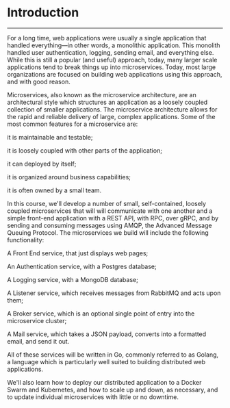 # Introduction
--------------
For a long time, web applications were usually a single application that handled everything—in other words, a monolithic application. This monolith handled user authentication, logging, sending email, and everything else. While this is still a popular (and useful) approach, today, many larger scale applications tend to break things up into microservices. Today, most large organizations are focused on building web applications using this approach, and with good reason.

Microservices, also known as the microservice architecture, are an architectural style which structures an application as a loosely coupled collection of smaller applications. The microservice architecture allows for the rapid and reliable delivery of large, complex applications. Some of the most common features for a microservice are:

it is maintainable and testable;

it is loosely coupled with other parts of the application;

it  can deployed by itself;

it is organized around business capabilities;

it is often owned by a small team.

In this course, we'll develop a number of small, self-contained, loosely coupled microservices that will will communicate with one another and a simple front-end application with a REST API, with RPC, over gRPC, and by sending and consuming messages using AMQP, the Advanced Message Queuing Protocol. The microservices we build will include the following functionality:

A Front End service, that just displays web pages;

An Authentication service, with a Postgres database;

A Logging service, with a MongoDB database;

A Listener service, which receives messages from RabbitMQ and acts upon them;

A Broker service, which is an optional single point of entry into the microservice cluster;

A Mail service, which takes a JSON payload, converts into a formatted email, and send it out.

All of these services will be written in Go, commonly referred to as Golang, a language which is particularly well suited to building distributed web applications.

We'll also learn how to deploy our distributed application to a Docker Swarm and Kubernetes, and how to scale up and down, as necessary, and to update individual microservices with little or no downtime.
